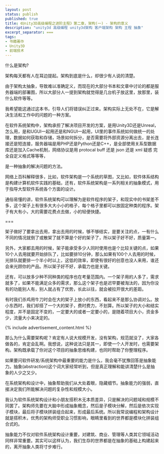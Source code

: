 ```yaml
---
layout: post
status: publish
published: true
title: 《Unity3D高级编程之进阶主程》第二章，架构(一) - 架构的意义
description: "unity3d 高级编程 unity3d架构 客户端架构 架构 主程 抽象"
excerpt_separator: ===
tags:
- 书籍著作
- Unity3D
- 前端技术
---
```


什么是架构?

架构每天都有人在耳边提起。架构到底是什么，却很少有人说的清楚。

由于架构太抽象，导致难以准确定义，而现在的大部分书本和文章中讨论的都是服务器端的部署图，所以大部分人一提到架构就觉得是几台机子放这里，放那里，装什么软件等等。

我希望能这通过这本书，引导人们将错误纠正过来。架构实际上无处不在，它是解决生活和工作中的问题的一种方案。

在软件系统架构中，架构承担了解决项目开发的方案，是用Unity3D还是Unreal，怎么用，是和UGUI一起用还是和NGUI一起用，UI里的事件系统如何做统一的处理，数据如何获取和存储，场景如何拆分，是否需要将外部资源分离出去，是长连接还是短连接，服务器端是用PHP还是Python还是C++，是全部使用关系型数据库还是加入Cache机制，网络协议是用 protocal buff 还是 json 还是 xml 疑惑 完全自定义格式等等等，

是一种抽象的解决问题的方法。

网络上百科解释很多，比如，软件架构是一个系统的草图，又比如，软件体系结构是构建计算机软件实践的基础，还有，软件系统架构是一系列相关的抽象模式，用于指导大型软件系统各个方面的设计。

通俗易懂的讲，软件系统架构可以理解为是软件程序的架子，和现实中的书架差不多，这个架子上有很多大大小小的格子，每个格子里都可以放固定种类的程序。架子有大有小，大的需要花费点去做，小的轻便快捷。

===

架子做好了要拿出去用，拿出去用的时候，够不够结实，是要关注的点，一有什么不同的情况就倒了或散架了就不算是个好的架子了，所以架子好不好，质量第一。

另外，大家都去用的时候，架子能承受多少人同时使用也是个比较关键的点，如果10个人去用就要开始排队了，比如要排10分钟，那么如果有100个人去用的时候，光排队就要排一个半小时以上，这低的效率，即使有很好的创意也没人来用，谁还会来光顾你的产品。所以架子好不好，承载力也是关键。

还有，可以放多少种不同种类的程序也在考量范围内。一个架子用的人多了，需求就多了，如果不能满足众多的需求，那么这个架子也是迟早要被淘汰的，因为你没有的功能别人有，别人就占有了优势，长此以往，就会被拉开很大的差距。

有时我们杀鸡用牛刀时会在大的架子上放小的东西，看起来不是那么协调对么。放小东西时，我们却搭了一个大的架子，费时费力，不划算。所以架子的大小和结实程度，并不是固定不变的，一定要大的或者一定要小的，是随着项目大小，资金多少，流量大小来决定的。

{% include advertisement_content.html %}

那么为什么需要架构呢？肯定有人说大规模开发，没有架构，规范就没了，大家各做各的，肯定会乱啊。我想说，这种说法只是其一，即使一个人开发时，也需要架构。架构既承载了你对这个项目的抽象思维构建，也同时帮助了你整理程序。

如果要问软件研发/系统架构中最重要的能力是什么，我会毫不犹豫回答是抽象能力。抽象(abstraction)这个词大家经常听到，但是真正理解和能讲清楚什么是抽象的人少之又少。

在系统架构和设计中，抽象帮助我们从大处着眼，隐藏细节。抽象能力的强弱，直接决定我们所能解决问题的复杂性和规模大小。

我认为软件系统架构设计和小朋友搭积木无本质差异，只是解决的问题域和规模不同罢了。架构师先要在大脑中形成抽象概念，然后是子模块分解，然后是依次实现子模块，最后将子模块拼装组合起来，形成最后系统。所以我常说编程和架构设计就是搭积木，优秀的架构师受职业习惯影响，眼睛里看到的世界都是模块化拼装组合式的。

抽象能力不仅对软件系统架构设计重要，对建筑、商业、管理等人类其它领域活动同样非常重要。其实可以这样认为，我们生存的世界都是在抽象的基础上构建起来的，离开抽象人类将寸步难行。



